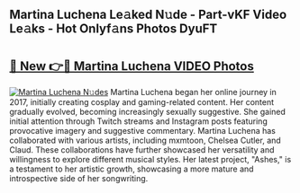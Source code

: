 ## Martina Luchena Le𝚊ked N𝚞de - Part-vKF Video Le𝚊ks - Hot Onlyf𝚊ns Photos DyuFT

# <h2><a href="http://ab63669.deff.icu/?id=Martina+Luchena">🔗 New 👉🔴 Martina Luchena VIDEO Photos</a></h2>

[![Martina Luchena N𝚞des](https://i.imgur.com/rIISA9y.gif)](http://ab63669.deff.icu/?id=Martina+Luchena)
Martina Luchena began her online journey in 2017, initially creating cosplay and gaming-related content. Her content gradually evolved, becoming increasingly sexually suggestive. She gained initial attention through Twitch streams and Instagram posts featuring provocative imagery and suggestive commentary. Martina Luchena has collaborated with various artists, including mxmtoon, Chelsea Cutler, and Claud. These collaborations have further showcased her versatility and willingness to explore different musical styles. Her latest project, "Ashes," is a testament to her artistic growth, showcasing a more mature and introspective side of her songwriting.
